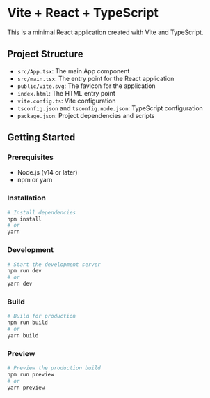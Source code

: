 # Vite + React + TypeScript

This is a minimal React application created with Vite and TypeScript.

## Project Structure

- `src/App.tsx`: The main App component
- `src/main.tsx`: The entry point for the React application
- `public/vite.svg`: The favicon for the application
- `index.html`: The HTML entry point
- `vite.config.ts`: Vite configuration
- `tsconfig.json` and `tsconfig.node.json`: TypeScript configuration
- `package.json`: Project dependencies and scripts

## Getting Started

### Prerequisites

- Node.js (v14 or later)
- npm or yarn

### Installation

```bash
# Install dependencies
npm install
# or
yarn
```

### Development

```bash
# Start the development server
npm run dev
# or
yarn dev
```

### Build

```bash
# Build for production
npm run build
# or
yarn build
```

### Preview

```bash
# Preview the production build
npm run preview
# or
yarn preview
```
